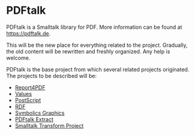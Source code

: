 # PDFtalk
PDFtalk is a Smalltalk library for PDF.
More information can be found at https://pdftalk.de.

This will be the new place for everything related to the project. Gradually, the old content will be rewritten and freshly organized. Any help is welcome.

PDFtalk is the base project from which several related projects originated.
The projects to be described will be:
* [Report4PDF](https://github.com/PDFtalk/Report4PDF)
* [Values](https://github.com/PDFtalk/Values)
* [PostScript](https://github.com/PDFtalk/PostScript)
* [RDF](https://github.com/PDFtalk/RDF)
* [Symbolics Graphics](https://github.com/PDFtalk/Symbolics-Graphics)
* [PDFtalk Extract](https://github.com/PDFtalk/PDFtalk-Extract)
* [Smalltalk Transform Project](https://github.com/PDFtalk/Smalltalk-Transform-Project)
